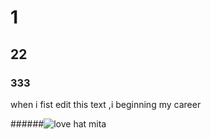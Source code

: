 # 1
## 22
### 333
when i fist edit this text ,i beginning my career

######![love hat mita](https://github.com/user-attachments/assets/8d677175-781c-4882-bc3a-5e1fa19c85d2)
